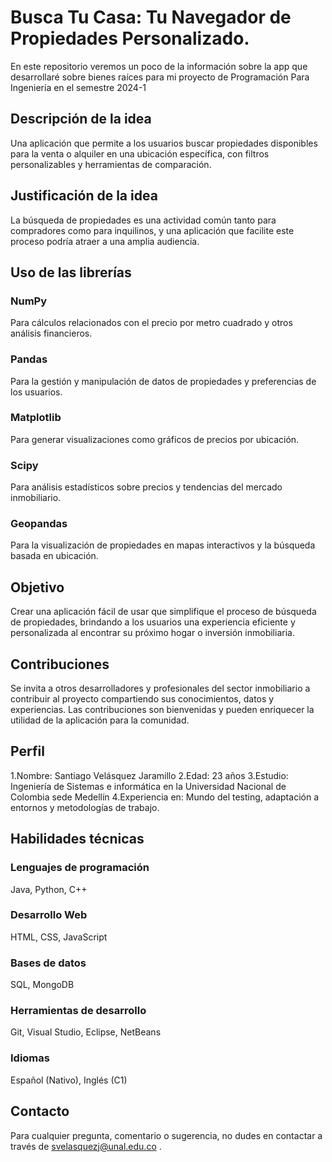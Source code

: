 # Busca Tu Casa: Tu Navegador de Propiedades Personalizado.
En este repositorio veremos un poco de la información sobre la app que desarrollaré sobre bienes raíces para mi proyecto de Programación Para Ingeniería en el semestre 2024-1

## Descripción de la idea
Una aplicación que permite a los usuarios buscar propiedades disponibles para la venta o alquiler en una ubicación específica, con filtros personalizables y herramientas de comparación.

## Justificación de la idea
La búsqueda de propiedades es una actividad común tanto para compradores como para inquilinos, y una aplicación que facilite este proceso podría atraer a una amplia audiencia.

## Uso de las librerías
### NumPy
Para cálculos relacionados con el precio por metro cuadrado y otros análisis financieros.
### Pandas
Para la gestión y manipulación de datos de propiedades y preferencias de los usuarios.
### Matplotlib
Para generar visualizaciones como gráficos de precios por ubicación.
### Scipy
Para análisis estadísticos sobre precios y tendencias del mercado inmobiliario.
### Geopandas
Para la visualización de propiedades en mapas interactivos y la búsqueda basada en ubicación.

## Objetivo
Crear una aplicación fácil de usar que simplifique el proceso de búsqueda de propiedades, brindando a los usuarios una experiencia eficiente y personalizada al encontrar su próximo hogar o inversión inmobiliaria.

## Contribuciones
Se invita a otros desarrolladores y profesionales del sector inmobiliario a contribuir al proyecto compartiendo sus conocimientos, datos y experiencias. Las contribuciones son bienvenidas y pueden enriquecer la utilidad de la aplicación para la comunidad.

## Perfil
1.Nombre: Santiago Velásquez Jaramillo
2.Edad: 23 años
3.Estudio: Ingeniería de Sistemas e informática en la Universidad Nacional de Colombia sede Medellín
4.Experiencia en: Mundo del testing, adaptación a entornos y metodologías de trabajo.

## Habilidades técnicas
### Lenguajes de programación
Java, Python, C++
### Desarrollo Web
HTML, CSS, JavaScript
### Bases de datos
SQL, MongoDB
### Herramientas de desarrollo
Git, Visual Studio, Eclipse, NetBeans
### Idiomas
Español (Nativo), Inglés (C1)

## Contacto
Para cualquier pregunta, comentario o sugerencia, no dudes en contactar a través de svelasquezj@unal.edu.co .

